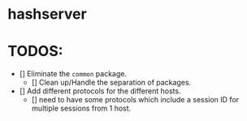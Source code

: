 # hashserver

# TODOS: 
  - [] Eliminate the `common` package.
    - [] Clean up/Handle the separation of packages.
  - [] Add different protocols for the different hosts.
    - [] need to have some protocols which include a session ID for multiple sessions from 1 host.